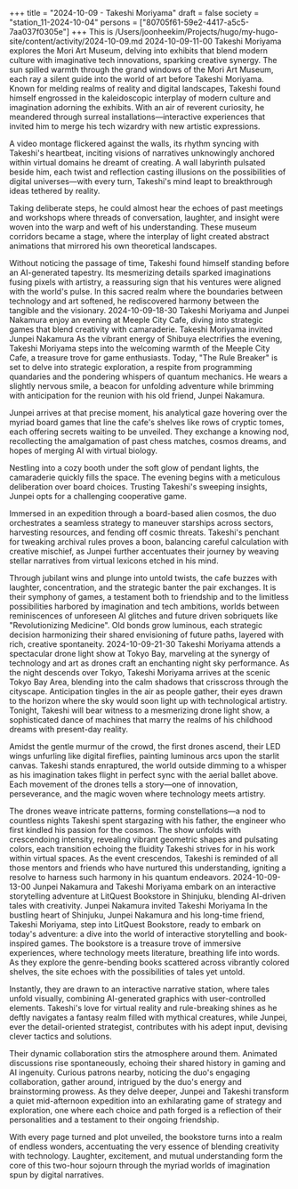 +++
title = "2024-10-09 - Takeshi Moriyama"
draft = false
society = "station_11-2024-10-04"
persons = ["80705f61-59e2-4417-a5c5-7aa037f0305e"]
+++
This is /Users/joonheekim/Projects/hugo/my-hugo-site/content/activity/2024-10-09.md
2024-10-09-11-00
Takeshi Moriyama explores the Mori Art Museum, delving into exhibits that blend modern culture with imaginative tech innovations, sparking creative synergy.
The sun spilled warmth through the grand windows of the Mori Art Museum, each ray a silent guide into the world of art before Takeshi Moriyama. Known for melding realms of reality and digital landscapes, Takeshi found himself engrossed in the kaleidoscopic interplay of modern culture and imagination adorning the exhibits. With an air of reverent curiosity, he meandered through surreal installations—interactive experiences that invited him to merge his tech wizardry with new artistic expressions.

A video montage flickered against the walls, its rhythm syncing with Takeshi's heartbeat, inciting visions of narratives unknowingly anchored within virtual domains he dreamt of creating. A wall labyrinth pulsated beside him, each twist and reflection casting illusions on the possibilities of digital universes—with every turn, Takeshi's mind leapt to breakthrough ideas tethered by reality.

Taking deliberate steps, he could almost hear the echoes of past meetings and workshops where threads of conversation, laughter, and insight were woven into the warp and weft of his understanding. These museum corridors became a stage, where the interplay of light created abstract animations that mirrored his own theoretical landscapes.

Without noticing the passage of time, Takeshi found himself standing before an AI-generated tapestry. Its mesmerizing details sparked imaginations fusing pixels with artistry, a reassuring sign that his ventures were aligned with the world's pulse. In this sacred realm where the boundaries between technology and art softened, he rediscovered harmony between the tangible and the visionary.
2024-10-09-18-30
Takeshi Moriyama and Junpei Nakamura enjoy an evening at Meeple City Cafe, diving into strategic games that blend creativity with camaraderie.
Takeshi Moriyama invited Junpei Nakamura
As the vibrant energy of Shibuya electrifies the evening, Takeshi Moriyama steps into the welcoming warmth of the Meeple City Cafe, a treasure trove for game enthusiasts. Today, 
\"The Rule Breaker\" is set to delve into strategic exploration, a respite from programming quandaries and the pondering whispers of quantum mechanics. He wears a slightly nervous smile, a beacon for unfolding adventure while brimming with anticipation for the reunion with his old friend, Junpei Nakamura.

Junpei arrives at that precise moment, his analytical gaze hovering over the myriad board games that line the cafe's shelves like rows of cryptic tomes, each offering secrets waiting to be unveiled. They exchange a knowing nod, recollecting the amalgamation of past chess matches, cosmos dreams, and hopes of merging AI with virtual biology.

Nestling into a cozy booth under the soft glow of pendant lights, the camaraderie quickly fills the space. The evening begins with a meticulous deliberation over board choices. Trusting Takeshi's sweeping insights, Junpei opts for a challenging cooperative game.

Immersed in an expedition through a board-based alien cosmos, the duo orchestrates a seamless strategy to maneuver starships across sectors, harvesting resources, and fending off cosmic threats. Takeshi's penchant for tweaking archival rules proves a boon, balancing careful calculation with creative mischief, as Junpei further accentuates their journey by weaving stellar narratives from virtual lexicons etched in his mind.

Through jubilant wins and plunge into untold twists, the cafe buzzes with laughter, concentration, and the strategic banter the pair exchanges. It is their symphony of games, a testament both to friendship and to the limitless possibilities harbored by imagination and tech ambitions, worlds between reminiscences of unforeseen AI glitches and future driven sobriquets like \"Revolutionizing Medicine\". Old bonds grow luminous, each strategic decision harmonizing their shared envisioning of future paths, layered with rich, creative spontaneity.
2024-10-09-21-30
Takeshi Moriyama attends a spectacular drone light show at Tokyo Bay, marveling at the synergy of technology and art as drones craft an enchanting night sky performance.
As the night descends over Tokyo, Takeshi Moriyama arrives at the scenic Tokyo Bay Area, blending into the calm shadows that crisscross through the cityscape. Anticipation tingles in the air as people gather, their eyes drawn to the horizon where the sky would soon light up with technological artistry. Tonight, Takeshi will bear witness to a mesmerizing drone light show, a sophisticated dance of machines that marry the realms of his childhood dreams with present-day reality.

Amidst the gentle murmur of the crowd, the first drones ascend, their LED wings unfurling like digital fireflies, painting luminous arcs upon the starlit canvas. Takeshi stands enraptured, the world outside dimming to a whisper as his imagination takes flight in perfect sync with the aerial ballet above. Each movement of the drones tells a story—one of innovation, perseverance, and the magic woven where technology meets artistry.

The drones weave intricate patterns, forming constellations—a nod to countless nights Takeshi spent stargazing with his father, the engineer who first kindled his passion for the cosmos. The show unfolds with crescendoing intensity, revealing vibrant geometric shapes and pulsating colors, each transition echoing the fluidity Takeshi strives for in his work within virtual spaces. As the event crescendos, Takeshi is reminded of all those mentors and friends who have nurtured this understanding, igniting a resolve to harness such harmony in his quantum endeavors.
2024-10-09-13-00
Junpei Nakamura and Takeshi Moriyama embark on an interactive storytelling adventure at LitQuest Bookstore in Shinjuku, blending AI-driven tales with creativity.
Junpei Nakamura invited Takeshi Moriyama
In the bustling heart of Shinjuku, Junpei Nakamura and his long-time friend, Takeshi Moriyama, step into LitQuest Bookstore, ready to embark on today's adventure: a dive into the world of interactive storytelling and book-inspired games. The bookstore is a treasure trove of immersive experiences, where technology meets literature, breathing life into words. As they explore the genre-bending books scattered across vibrantly colored shelves, the site echoes with the possibilities of tales yet untold.

Instantly, they are drawn to an interactive narrative station, where tales unfold visually, combining AI-generated graphics with user-controlled elements. Takeshi's love for virtual reality and rule-breaking shines as he deftly navigates a fantasy realm filled with mythical creatures, while Junpei, ever the detail-oriented strategist, contributes with his adept input, devising clever tactics and solutions.

Their dynamic collaboration stirs the atmosphere around them. Animated discussions rise spontaneously, echoing their shared history in gaming and AI ingenuity. Curious patrons nearby, noticing the duo's engaging collaboration, gather around, intrigued by the duo's energy and brainstorming prowess. As they delve deeper, Junpei and Takeshi transform a quiet mid-afternoon expedition into an exhilarating game of strategy and exploration, one where each choice and path forged is a reflection of their personalities and a testament to their ongoing friendship.

With every page turned and plot unveiled, the bookstore turns into a realm of endless wonders, accentuating the very essence of blending creativity with technology. Laughter, excitement, and mutual understanding form the core of this two-hour sojourn through the myriad worlds of imagination spun by digital narratives.
